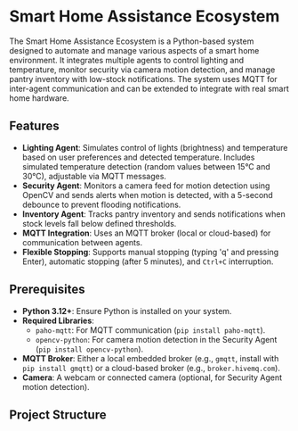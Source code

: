 # Smart Home Assistance Ecosystem

The Smart Home Assistance Ecosystem is a Python-based system designed to automate and manage various aspects of a smart home environment. It integrates multiple agents to control lighting and temperature, monitor security via camera motion detection, and manage pantry inventory with low-stock notifications. The system uses MQTT for inter-agent communication and can be extended to integrate with real smart home hardware.

## Features

- **Lighting Agent**: Simulates control of lights (brightness) and temperature based on user preferences and detected temperature. Includes simulated temperature detection (random values between 15°C and 30°C), adjustable via MQTT messages.
- **Security Agent**: Monitors a camera feed for motion detection using OpenCV and sends alerts when motion is detected, with a 5-second debounce to prevent flooding notifications.
- **Inventory Agent**: Tracks pantry inventory and sends notifications when stock levels fall below defined thresholds.
- **MQTT Integration**: Uses an MQTT broker (local or cloud-based) for communication between agents.
- **Flexible Stopping**: Supports manual stopping (typing 'q' and pressing Enter), automatic stopping (after 5 minutes), and `Ctrl+C` interruption.

## Prerequisites

- **Python 3.12+**: Ensure Python is installed on your system.
- **Required Libraries**:
  - `paho-mqtt`: For MQTT communication (`pip install paho-mqtt`).
  - `opencv-python`: For camera motion detection in the Security Agent (`pip install opencv-python`).
- **MQTT Broker**: Either a local embedded broker (e.g., `gmqtt`, install with `pip install gmqtt`) or a cloud-based broker (e.g., `broker.hivemq.com`).
- **Camera**: A webcam or connected camera (optional, for Security Agent motion detection).

## Project Structure
